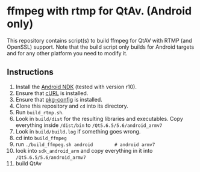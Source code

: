 # ffmpeg with rtmp for QtAv. (Android only)

This repository contains script(s) to build ffmpeg for QtAV with RTMP (and OpenSSL) support. Note that the build script only builds for Android targets and for any other platform you need to modify it.

## Instructions

1. Install the [Android NDK][android-ndk] (tested with version r10).
2. Ensure that [cURL][cURL] is installed.
3. Ensure that [pkg-config][pkg-config] is installed.
4. Clone this repository and `cd` into its directory.
5. Run `build_rtmp.sh`.
6. Look in `build/dist` for the resulting libraries and executables. Copy everything inside `/dist/bin` to `/Qt5.6.5/5.6/android_armv7`
7. Look in `build/build.log` if something goes wrong.
8. cd into `build_ffmpeg`
9. run `./build_ffmpeg.sh android        # android armv7`
10. look into `sdk_android_arm` and copy everything in it into `/Qt5.6.5/5.6/android_armv7`
11. build QtAv

<!-- external links -->
[openssl-android]:https://github.com/guardianproject/openssl-android
[FFmpeg-Android]:https://github.com/OnlyInAmerica/FFmpeg-Android
[android-ndk]:https://developer.android.com/tools/sdk/ndk/index.html
[cURL]:http://curl.haxx.se/
[pkg-config]:http://www.freedesktop.org/wiki/Software/pkg-config/
[QtAV]:https://github.com/wang-bin/QtAV.git
